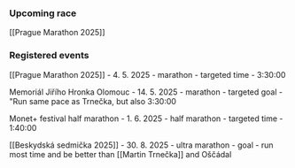 
### Upcoming race 

[[Prague Marathon 2025]] 

### Registered events

[[Prague Marathon 2025]] - 4. 5. 2025 - marathon - targeted time - 3:30:00

Memoriál Jiřího Hronka Olomouc - 14. 5. 2025 - marathon - targeted goal - "Run same pace as Trnečka, but also 3:30:00

Monet+ festival half marathon - 1. 6. 2025 - half marathon - targeted time - 1:40:00

[[Beskydská sedmička 2025]] - 30. 8. 2025 - ultra marathon - goal - run most time and be better than [[Martin Trnečka]] and Oščádal 

